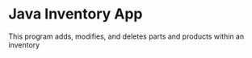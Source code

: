 # Java Inventory App
This program adds, modifies, and deletes parts and products within an inventory
